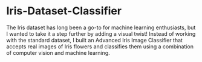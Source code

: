 # Iris-Dataset-Classifier
The Iris dataset has long been a go-to for machine learning enthusiasts, but I wanted to take it a step further by adding a visual twist! Instead of working with the standard dataset, I built an Advanced Iris Image Classifier that accepts real images of Iris flowers and classifies them using a combination of computer vision and machine learning.
